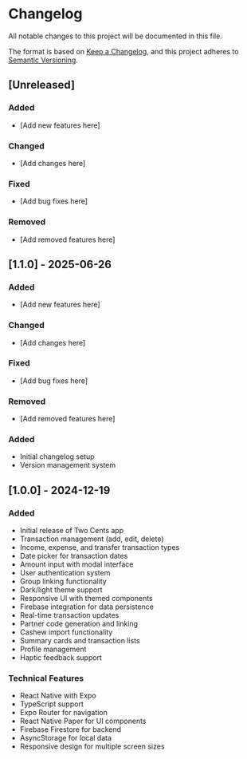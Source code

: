 # Changelog

All notable changes to this project will be documented in this file.

The format is based on [Keep a Changelog](https://keepachangelog.com/en/1.0.0/),
and this project adheres to [Semantic Versioning](https://semver.org/spec/v2.0.0.html).

## [Unreleased]

### Added
- [Add new features here]

### Changed
- [Add changes here]

### Fixed
- [Add bug fixes here]

### Removed
- [Add removed features here]

## [1.1.0] - 2025-06-26

### Added
- [Add new features here]

### Changed
- [Add changes here]

### Fixed
- [Add bug fixes here]

### Removed
- [Add removed features here]



### Added

- Initial changelog setup
- Version management system

## [1.0.0] - 2024-12-19

### Added

- Initial release of Two Cents app
- Transaction management (add, edit, delete)
- Income, expense, and transfer transaction types
- Date picker for transaction dates
- Amount input with modal interface
- User authentication system
- Group linking functionality
- Dark/light theme support
- Responsive UI with themed components
- Firebase integration for data persistence
- Real-time transaction updates
- Partner code generation and linking
- Cashew import functionality
- Summary cards and transaction lists
- Profile management
- Haptic feedback support

### Technical Features

- React Native with Expo
- TypeScript support
- Expo Router for navigation
- React Native Paper for UI components
- Firebase Firestore for backend
- AsyncStorage for local data
- Responsive design for multiple screen sizes
